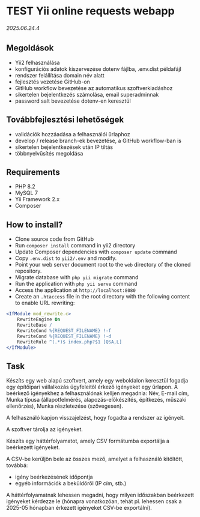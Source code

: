 # TEST Yii online requests webapp
###### 2025.06.24.4

## Megoldások

- Yii2 felhasználása
- konfigurációs adatok kiszervezése dotenv fájlba, .env.dist példafájl
- rendszer felállítása domain név alatt
- fejlesztés vezetése GitHub-on
- GitHub workflow bevezetése az automatikus szoftverkiadáshoz
- sikertelen bejelentkezés számolása, email superadminnak
- password salt bevezetése dotenv-en keresztül

## Továbbfejlesztési lehetőségek

- validációk hozzáadása a felhasználói űrlaphoz
- develop / release branch-ek bevezetése, a GitHub workflow-ban is
- sikertelen bejelentkezések után IP tiltás
- többnyelvűsítés megoldása

## Requirements
- PHP 8.2
- MySQL 7
- Yii Framework 2.x
- Composer

## How to install?

- Clone source code from GitHub
- Run `composer install` command in yii2 directory
- Update Composer dependencies with `composer update` command
- Copy `.env.dist` to `yii2/.env` and modify.
- Point your web server document root to the `web` directory of the cloned repository.
- Migrate database with `php yii migrate` command
- Run the application with `php yii serve` command
- Access the application at `http://localhost:8080`
- Create an `.htaccess` file in the root directory with the following content to enable URL rewriting:

```apache
<IfModule mod_rewrite.c>
    RewriteEngine On
    RewriteBase /
    RewriteCond %{REQUEST_FILENAME} !-f
    RewriteCond %{REQUEST_FILENAME} !-d
    RewriteRule ^(.*)$ index.php?$1 [QSA,L]
</IfModule>
```

## Task

Készíts egy web alapú szoftvert, amely egy weboldalon keresztül fogadja egy építőipari vállalkozás ügyfeleitől érkező igényeket egy űrlapon.
A beérkező igényekhez a felhasználónak kelljen megadnia: Név, E-mail cím, Munka típusa (állapotfelmérés, alapozás-előkészítés, építkezés, műszaki ellenőrzés), Munka részletezése (szövegesen).

A felhasználó kapjon visszajelzést, hogy fogadta a rendszer az igényeit.

A szoftver tárolja az igényeket.

Készíts egy háttérfolyamatot, amely CSV formátumba exportálja a beérkezett igényeket.

A CSV-be kerüljön bele az összes mező, amelyet a felhasználó kitöltött, továbbá:

- igény beérkezésének időpontja
- egyéb információk a beküldőről (IP cím, stb.)

A háttérfolyamatnak lehessen megadni, hogy milyen időszakban beérkezett igényeket kérdezze le (hónapra vonatkozóan, tehát pl. lehessen csak a 2025-05 hónapban érkezett igényeket CSV-be exportálni).
